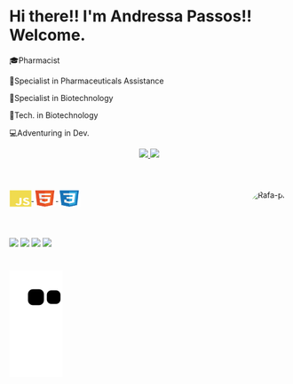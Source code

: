 # Hi there!! I'm Andressa Passos!! Welcome.

🎓Pharmacist <p>
💊Specialist in Pharmaceuticals Assistance <p>
🧪Specialist in Biotechnology <p>
🧬Tech. in Biotechnology <p>
💻Adventuring in Dev. <p>

<div align="center">
  <a href="https://github.com/andressapassos">
  <img height="180em" src="https://github-readme-stats.vercel.app/api?username=andressapassos&show_icons=true&theme=dracula&include_all_commits=true&count_private=true"/>
  <img height="180em" src="https://github-readme-stats.vercel.app/api/top-langs/?username=andressapassos&layout=compact&langs_count=7&theme=dracula"/>
</div>
  
  #
  
<div style="display: inline_block"><br>
  <img align="center" alt="And-Js" height="30" width="40" src="https://raw.githubusercontent.com/devicons/devicon/master/icons/javascript/javascript-plain.svg">
  <img align="center" alt="And-HTML" height="30" width="40" 
src="https://raw.githubusercontent.com/devicons/devicon/master/icons/html5/html5-original.svg">
  <img align="center" alt="And-CSS" height="30" width="40" src="https://raw.githubusercontent.com/devicons/devicon/master/icons/css3/css3-original.svg">
 <img align="right" alt="Rafa-pic" height="150" style="border-radius:50px;" src="https://media.discordapp.net/attachments/902145965153202219/902146181650604042/gif.gif?width=458&height=458">
</div>
  
  #
 
<div style="display: inline_block"><br>
  <a href="https://instagram.com/andressa1passos/" target="_blank"><img src="https://img.shields.io/badge/-Instagram-%23E4405F?style=for-the-badge&logo=instagram&logoColor=white" target="_blank"></a>
  <a href="mailto:andressa.passos1@hotmail.com" target="_blank"><img src="https://img.shields.io/badge/Microsoft_Outlook-0078D4?style=for-the-badge&logo=microsoft-outlook&logoColor=white" target="_blank"></a>
  <a href="https://t.me/andressa1passos" target="_blank"><img src="https://img.shields.io/badge/Telegram-2CA5E0?style=for-the-badge&logo=telegram&logoColor=white" target="_blank"></a>
  <a href="https://www.linkedin.com/in/andressa-passos1" target="_blank"><img src="https://img.shields.io/badge/-LinkedIn-%230077B5?style=for-the-badge&logo=linkedin&logoColor=white" target="_blank"></a> 

  #
  
  ![Snake animation](https://github.com/rafaballerini/rafaballerini/blob/output/github-contribution-grid-snake.svg)
 
</div>
